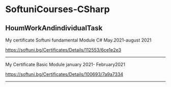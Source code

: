 # SoftuniCourses-CSharp
HoumWorkAndindividualTask
-----------------------------------------------------------------
My certificate Softuni fundamental Module C# May.2021-august 2021

https://softuni.bg/Certificates/Details/112553/6ce1e2e3

------------------------------------------------------
My Certificate Basic Module january 2021- February2021

https://softuni.bg/Certificates/Details/100693/7a9a7334

--------------------------------------------------------------------------

